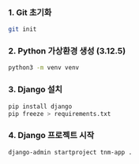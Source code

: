 ### **1. Git 초기화**
```bash
git init
```

### **2. Python 가상환경 생성 (3.12.5)**
```bash
python3 -m venv venv
```

### **3. Django 설치**
```bash
pip install django
pip freeze > requirements.txt
```

### **4. Django 프로젝트 시작**
```bash
django-admin startproject tnm-app .
```


